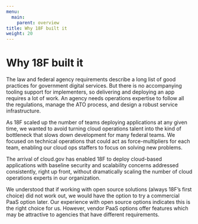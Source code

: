 ```yaml
---
menu:
  main:
    parent: overview
title: Why 18F built it
weight: 20
---
```


# Why 18F built it

The law and federal agency requirements describe a long list of good practices for government digital services. But there is no accompanying tooling support for implementers, so delivering and deploying an app requires a lot of work. An agency needs operations expertise to follow all the regulations, manage the ATO process, and design a robust service infrastructure.

As 18F scaled up the number of teams deploying applications at any given time, we wanted to avoid turning cloud operations talent into the kind of bottleneck that slows down development for many federal teams. We focused on technical operations that could act as force-multipliers for each team, enabling our cloud ops staffers to focus on solving new problems.

The arrival of cloud.gov has enabled 18F to deploy cloud-based applications with baseline security and scalability concerns addressed consistently, right up front, without dramatically scaling the number of cloud operations experts in our organization.

We understood that if working with open source solutions (always 18F’s first choice) did not work out, we would have the option to try a commercial PaaS option later. Our experience with open source options indicates this is the right choice for us. However, vendor PaaS options offer features which may be attractive to agencies that have different requirements.
